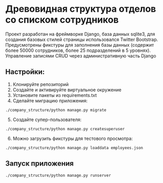 # Древовидная структура отделов со списком сотрудников
Проект разработан на фреймворке Django, база данных sqlite3, для создания базовых стилей страницы использовался Twitter Bootstrap.
Предусмотрены фикстуры для заполнения базы данных (содержит более 50000 сотрудников, более 25 подразделений в 5 уровнях).
Управление записями CRUD через административную часть Django
## Настройки:
1. Клонируйте репозиторий
2. Создайте и активируйте виртуальное окружение
3. Установите пакеты из requirements.txt
4. Сделайте миграцию приложения:

`./company_structure/python manage.py migrate`

5. Создайте супер-пользователя:

`./company_structure/python manage.py createsuperuser`

6. Можно загрузить фикстуры для тестового просмотра:

`./company_structure/python manage.py loaddata employees.json`

## Запуск приложения

`./company_structure/python manage.py runserver`
